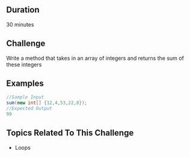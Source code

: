 ## Duration
30 minutes
## Challenge
Write a method that takes in an array of integers and returns the sum of these integers
## Examples
```java
//Sample Input
sum(new int[] {12,4,53,22,8});
//Expected Output
99
```
## Topics Related To This Challenge
- Loops
